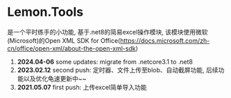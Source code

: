 # Lemon.Tools

是一个平时练手的小功能, 基于.net8的简易excel操作模块, 该模块使用微软(Microsoft)的Open XML SDK for Office(https://docs.microsoft.com/zh-cn/office/open-xml/about-the-open-xml-sdk)

1. **2024.04-06** some updates: migrate from .netcore3.1 to .net8
2. **2023.02.12** second push: 定时器、文件上传至blob、自动截屏功能, 后续功能以及优化龟速更新中~~
3. **2021.05.07** first push: 上传excel简单导入功能
